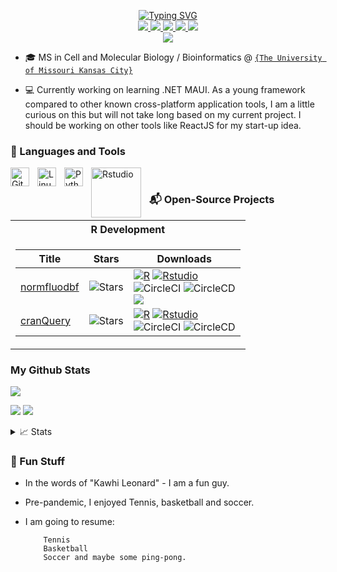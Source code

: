 <p align="center">

<a href="https://github.com/AlphaPrime7">
<img src="https://readme-typing-svg.demolab.com?font=Georgia&amp;size=18&amp;duration=2000&amp;pause=100&amp;multiline=true&amp;width=500&amp;height=80&amp;lines=Tingwei+Adeck;R+Developer;Data Scientist" alt="Typing SVG"/>
</a> <br/>

<a href="https://alphaprime7.github.io">
<img src="https://img.shields.io/badge/Website-alphaprime7.github.io-green?style=flat-square"/>
</a>

<a href="Tingwei_Adeck_CV_v9.pdf">
<img src="https://img.shields.io/badge/PDF-CV-red?style=flat-square&amp;logo=adobe"/>
</a>

<a href="https://www.linkedin.com/in/tingwei-adeck/">
<img src="https://img.shields.io/badge/-Linkedin-blue?style=flat-square&amp;logo=linkedin"/>
</a>

<a href="mailto:awesome.tingwei@outlook.com">
<img src="https://img.shields.io/badge/-Outlook-blue?style=flat-square&amp;logo=Microsoft&amp;logoColor=white"/>
</a> </a>

<a href="https://www.cran-e.com/author/Tingwei%20Adeck">
<img src="https://img.shields.io/badge/CRAN-Tingwei Adeck-blue?style=flat-square&amp;logo=CRAN&amp;logoColor=white"/>
</a> <br/>

<a href="https://github.com/AlphaPrime7">
<img src="https://github-stats-alpha.vercel.app/api?username=AlphaPrime7&cc=22272e&tc=37BCF6&ic=fff&bc=0000">
</a>

</p>

-   🎓 MS in Cell and Molecular Biology / Bioinformatics \@ [`{The University of Missouri Kansas City}`](https://catalog.umkc.edu/colleges-schools/science-engineering/biology/master-of-science-cellular-molecular-biology/)

-   💻 Currently working on learning .NET MAUI. As a young framework
    compared to other known cross-platform application tools, I am a
    little curious on this but will not take long based on my current
    project. I should be working on other tools like ReactJS for my
    start-up idea.
    
### 🧰 Languages and Tools

<img align="left" alt="Git" width="30px" style="padding-right:10px;" src="https://cdn.jsdelivr.net/gh/devicons/devicon/icons/git/git-original.svg" />
<img align="left" alt="Linux" width="30px" style="padding-right:10px;" src="https://cdn.jsdelivr.net/gh/devicons/devicon/icons/linux/linux-original.svg" />
<img align="left" alt="Python" width="30px" style="padding-right:10px;" src="https://cdn.jsdelivr.net/gh/devicons/devicon/icons/python/python-plain.svg" />
<img align="left" alt="Rstudio" width="80px" style="padding-right:10px;" src="https://img.shields.io/badge/Rstudio-black?style=flat-square&logo=Rstudio" />
</br>

 ### 📬️ Open-Source Projects

<table>

  <tr><th> R Development </th></tr>
  <tr><td>

|Title | Stars | Downloads|
|--|--|--|
| [normfluodbf](https://github.com/AlphaPrime7/normfluodbf) | <img alt="Stars" src="https://img.shields.io/github/stars/AlphaPrime7/normfluodbf?style=flat-square&labelColor=black"/> | [![R](https://img.shields.io/badge/R-black?style=flat-square&logo=R)](https://www.r-project.org/) [![Rstudio](https://img.shields.io/badge/Rstudio-black?style=flat-square&logo=Rstudio)](https://posit.co/download/rstudio-desktop/) <br> ![CircleCI](https://img.shields.io/badge/CI-black?style=flat-square&logo=circleci) ![CircleCD](https://img.shields.io/badge/CD-black?style=flat-square&logo=circlecd) <br> [![](http://cranlogs.r-pkg.org/badges/grand-total/normfluodbf?color=yellow)](https://cran.r-project.org/package=normfluodbf) |
| [cranQuery](https://github.com/AlphaPrime7/cranQuery/tree/main) | <img alt="Stars" src="https://img.shields.io/github/stars/AlphaPrime7/cranQuery?style=flat-square&labelColor=black"/> | [![R](https://img.shields.io/badge/R-black?style=flat-square&logo=R)](https://www.r-project.org/) [![Rstudio](https://img.shields.io/badge/Rstudio-black?style=flat-square&logo=Rstudio)](https://posit.co/download/rstudio-desktop/) <br> ![CircleCI](https://img.shields.io/badge/CI-black?style=flat-square&logo=circleci) ![CircleCD](https://img.shields.io/badge/CD-black?style=flat-square&logo=circlecd) <br>  |

</table>

### My Github Stats

![](http://github-profile-summary-cards.vercel.app/api/cards/profile-details?username=AlphaPrime7&theme=dracula)

![](http://github-profile-summary-cards.vercel.app/api/cards/repos-per-language?username=AlphaPrime7&theme=dracula)
![](http://github-profile-summary-cards.vercel.app/api/cards/most-commit-language?username=AlphaPrime7&theme=dracula)

<details>

<summary>📈 Stats</summary>

* My Github Stats

![](http://github-profile-summary-cards.vercel.app/api/cards/profile-details?username=AlphaPrime7&theme=dracula)

![](http://github-profile-summary-cards.vercel.app/api/cards/repos-per-language?username=AlphaPrime7&theme=dracula)
![](http://github-profile-summary-cards.vercel.app/api/cards/most-commit-language?username=AlphaPrime7&theme=dracula)


</details>


### 🎾 Fun Stuff

- In the words of "Kawhi Leonard" - I am a fun guy.
- Pre-pandemic, I enjoyed Tennis, basketball and soccer.
- I am going to resume:
          
          Tennis
          Basketball
          Soccer and maybe some ping-pong.
